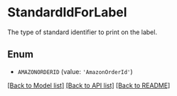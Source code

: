 # StandardIdForLabel

The type of standard identifier to print on the label.

## Enum

* `AMAZONORDERID` (value: `'AmazonOrderId'`)

[[Back to Model list]](../README.md#documentation-for-models) [[Back to API list]](../README.md#documentation-for-api-endpoints) [[Back to README]](../README.md)


